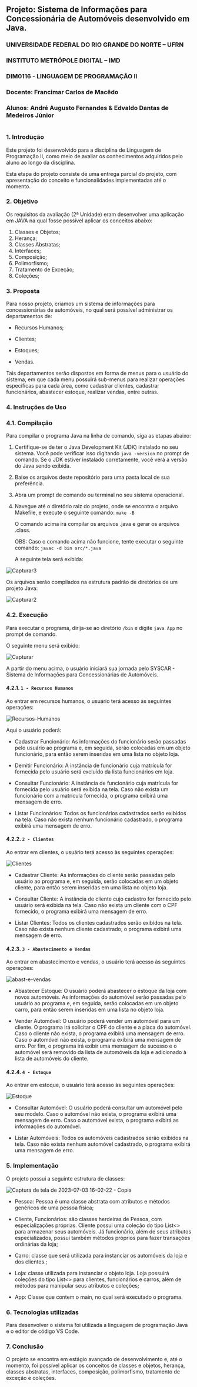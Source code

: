 ## Projeto: Sistema de Informações para Concessionária de Automóveis desenvolvido em Java.

### UNIVERSIDADE FEDERAL DO RIO GRANDE DO NORTE – UFRN

### INSTITUTO METRÓPOLE DIGITAL – IMD

### DIM0116 - LINGUAGEM DE PROGRAMAÇÃO II

### Docente: Francimar Carlos de Macêdo

### Alunos: André Augusto Fernandes & Edvaldo Dantas de Medeiros Júnior

#

### 1. Introdução

Este projeto foi desenvolvido para a disciplina de Linguagem de Programação II, como meio de avaliar os conhecimentos adquiridos pelo aluno ao longo da disciplina.

Esta etapa do projeto consiste de uma entrega parcial do projeto, com apresentação do conceito e funcionalidades implementadas até o momento.

###

### 2. Objetivo

Os requisitos da avaliação (2ª Unidade) eram desenvolver uma aplicação em JAVA na qual fosse possível aplicar os conceitos abaixo:

1. Classes e Objetos;
2. Herança;
3. Classes Abstratas;
4. Interfaces;
5. Composição;
6. Polimorfismo;
7. Tratamento de Exceção;
8. Coleções;

###

### 3. Proposta

Para nosso projeto, criamos um sistema de informações para concessionárias de automóveis, no qual será possível administrar os departamentos de:

* Recursos Humanos;

* Clientes;

* Estoques;

* Vendas.

Tais departamentos serão dispostos em forma de menus para o usuário do sistema, em que cada menu possuirá sub-menus para realizar operações específicas para cada área, como cadastrar clientes, cadastrar funcionários, abastecer estoque, realizar vendas, entre outras.

###

### 4. Instruções de Uso

### 4.1. Compilação

Para compilar o programa Java na linha de comando, siga as etapas abaixo:

1. Certifique-se de ter o Java Development Kit (JDK) instalado no seu sistema. Você pode verificar isso digitando `java -version` no prompt de comando. Se o JDK estiver instalado corretamente, você verá a versão do Java sendo exibida.

2. Baixe os arquivos deste repositório para uma pasta local de sua preferência.

3. Abra um prompt de comando ou terminal no seu sistema operacional.

4. Navegue até o diretório raiz do projeto, onde se encontra o arquivo Makefile, e execute o seguinte comando: `make -B`

   O comando acima irá compilar os arquivos .java e gerar os arquivos .class.

   OBS: Caso o comando acima não funcione, tente executar o seguinte comando: `javac -d bin src/*.java`

   A seguinte tela será exibida:

![Capturar3](https://github.com/andrefernandeslp1/LP2-Trabalho-U3/assets/92834067/39a83a30-4895-46ae-919e-7b0695be04fe)

Os arquivos serão compilados na estrutura padrão de diretórios de um projeto Java:

![Capturar2](https://github.com/andrefernandeslp1/LP2-Trabalho-U3/assets/92834067/5c67385d-e14c-498a-b6f3-1a69d157b5ca)

### 4.2. Execução

Para executar o programa, dirija-se ao diretório `/bin` e digite `java App` no prompt de comando.

O seguinte menu será exibido:

![Capturar](https://github.com/andrefernandeslp1/LP2-Trabalho-U3/assets/92834067/e836f360-f15a-4075-9e6b-37f7dd4089c9)

A partir do menu acima, o usuário iniciará sua jornada pelo SYSCAR - Sistema de Informações para Concessionárias de Automóveis.

#### 4.2.1. `1 - Recursos Humanos`

Ao entrar em recursos humanos, o usuário terá acesso às seguintes operações:

![Recursos-Humanos](https://github.com/andrefernandeslp1/LP2-Trabalho-U3/assets/92834067/505ae205-076a-4fd3-bb3e-9bbd04393b91)

Aqui o usuário poderá:

* Cadastrar Funcionário: As informações do funcionário serão passadas pelo usuário ao programa e, em seguida, serão colocadas em um objeto funcionário, para então serem inseridas em uma lista no objeto loja.

* Demitir Funcionário: A instância de funcionário cuja matrícula for fornecida pelo usuário será excluído da lista funcionários em loja.

* Consultar Funcionário: A instância de funcionário cuja matrícula for fornecida pelo usuário será exibida na tela. Caso não exista um funcionário com a matrícula fornecida, o programa exibirá uma mensagem de erro.

* Listar Funcionários: Todos os funcionários cadastrados serão exibidos na tela. Caso não exista nenhum funcionário cadastrado, o programa exibirá uma mensagem de erro.

#### 4.2.2. `2 - Clientes`

Ao entrar em clientes, o usuário terá acesso às seguintes operações:

![Clientes](https://github.com/andrefernandeslp1/LP2-Trabalho-U3/assets/92834067/09c3c4be-77e1-4ebc-aa78-11763076bcc4)

* Cadastrar Cliente: As informações do cliente serão passadas pelo usuário ao programa e, em seguida, serão colocadas em um objeto cliente, para então serem inseridas em uma lista no objeto loja.

* Consultar Cliente: A instância de cliente cujo cadastro for fornecido pelo usuário será exibida na tela. Caso não exista um cliente com o CPF fornecido, o programa exibirá uma mensagem de erro.

* Listar Clientes: Todos os clientes cadastrados serão exibidos na tela. Caso não exista nenhum cliente cadastrado, o programa exibirá uma mensagem de erro.

#### 4.2.3. `3 - Abastecimento e Vendas`

Ao entrar em abastecimento e vendas, o usuário terá acesso às seguintes operações:

![abast-e-vendas](https://github.com/andrefernandeslp1/LP2-Trabalho-U3/assets/92834067/fc87a8e7-830e-4592-a0ba-ec1cb420aee0)

* Abastecer Estoque: O usuário poderá abastecer o estoque da loja com novos automóveis. As informações do automóvel serão passadas pelo usuário ao programa e, em seguida, serão colocadas em um objeto carro, para então serem inseridas em uma lista no objeto loja.

* Vender Automóvel: O usuário poderá vender um automóvel para um cliente. O programa irá solicitar o CPF do cliente e a placa do automóvel. Caso o cliente não exista, o programa exibirá uma mensagem de erro. Caso o automóvel não exista, o programa exibirá uma mensagem de erro. Por fim, o programa irá exibir uma mensagem de sucesso e o automóvel será removido da lista de automóveis da loja e adicionado à lista de automóveis do cliente.

#### 4.2.4. `4 - Estoque`

Ao entrar em estoque, o usuário terá acesso às seguintes operações:

![Estoque](https://github.com/andrefernandeslp1/LP2-Trabalho-U3/assets/92834067/6a415291-2e2c-4fed-ada6-ef092fcc7211)

* Consultar Automóvel: O usuário poderá consultar um automóvel pelo seu modelo. Caso o automóvel não exista, o programa exibirá uma mensagem de erro. Caso o automóvel exista, o programa exibirá as informações do automóvel.

* Listar Automóveis: Todos os automóveis cadastrados serão exibidos na tela. Caso não exista nenhum automóvel cadastrado, o programa exibirá uma mensagem de erro.

### 5. Implementação

O projeto possui a seguinte estrutura de classes:

<img title="" src="https://github.com/andrefernandeslp1/LP2-Trabalho-U3/assets/92834067/1d5ef57b-e184-48d9-88a6-dcf9f1c09756" alt="Captura de tela de 2023-07-03 16-02-22 - Copia" data-align="inline">

* Pessoa: Pessoa é uma classe abstrata com atributos e métodos genéricos de uma pessoa física;

* Cliente, Funcionários: são classes herdeiras de Pessoa, com especializações próprias. Cliente possui uma coleção do tipo List<> para armazenar seus automóveis. Já funcionário, além de seus atributos especializados, possui também métodos próprios para fazer transações ordinárias da loja;

* Carro: classe que será utilizada para instanciar os automóveis da loja e dos clientes.;

* Loja: classe utilizada para instanciar o objeto loja. Loja possuirá coleções do tipo List<> para clientes, funcionários e carros, além de métodos para manipular seus atributos e coleções;

* App: Classe que contem o main, no qual será executado o programa.



### 6. Tecnologias utilizadas

Para desenvolver o sistema foi utilizada a linguagem de programação Java e o editor de código VS Code.



### 7. Conclusão

O projeto se encontra em estágio avançado de desenvolvimento e, até o momento, foi possível aplicar os conceitos de classes e objetos, herança, classes abstratas, interfaces, composição, polimorfismo, tratamento de exceção e coleções.
